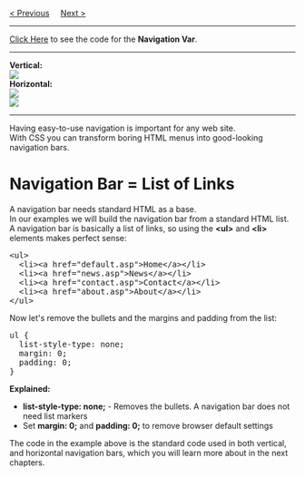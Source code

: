 <a href="/CSS/Opacity.md">&lt; Previous</a>
&nbsp;&nbsp;&nbsp;
<a href="/CSS/NavigationBar/Vertical.md">Next &gt;</a>
<hr>
<a href="https://github.com/BGP100/topnav.html">Click Here</a> to see the code for the <b>Navigation Var</b>.
<hr>
<b>Vertical:</b>
<br>
<img src="https://i.imgur.com/28C5TKf.png">
<br>
<b>Horizontal:</b>
<br>
<img src="https://i.imgur.com/xLGioc3.png">
<br>
<img src="https://i.imgur.com/CaapVo5.png">
<hr>
Having easy-to-use navigation is important for any web site.
<br>
With CSS you can transform boring HTML menus into good-looking navigation bars.
<h1>Navigation Bar = List of Links</h1>
A navigation bar needs standard HTML as a base.
<br>
In our examples we will build the navigation bar from a standard HTML list.
<br>
A navigation bar is basically a list of links, so using the <b>&lt;ul&gt;</b> and <b>&lt;li&gt;</b> elements makes perfect sense:
<pre>
&lt;ul&gt;
  &lt;li&gt;&lt;a href="default.asp"&gt;Home&lt;/a&gt;&lt;/li&gt;
  &lt;li&gt;&lt;a href="news.asp"&gt;News&lt;/a&gt;&lt;/li&gt;
  &lt;li&gt;&lt;a href="contact.asp"&gt;Contact&lt;/a&gt;&lt;/li&gt;
  &lt;li&gt;&lt;a href="about.asp"&gt;About&lt;/a&gt;&lt;/li&gt;
&lt;/ul&gt;
</pre>
Now let's remove the bullets and the margins and padding from the list:
<pre>
ul {
  list-style-type: none;
  margin: 0;
  padding: 0;
}
</pre>
<b>Explained:</b>
<ul>
  <li><b>list-style-type: none;</b> - Removes the bullets. A navigation bar does not need list markers</li>
  <li>Set <b>margin: 0;</b> and <b>padding: 0;</b> to remove browser default settings</li>
</ul>
The code in the example above is the standard code used in both vertical, and horizontal navigation bars, which you will learn more about in the next chapters.
